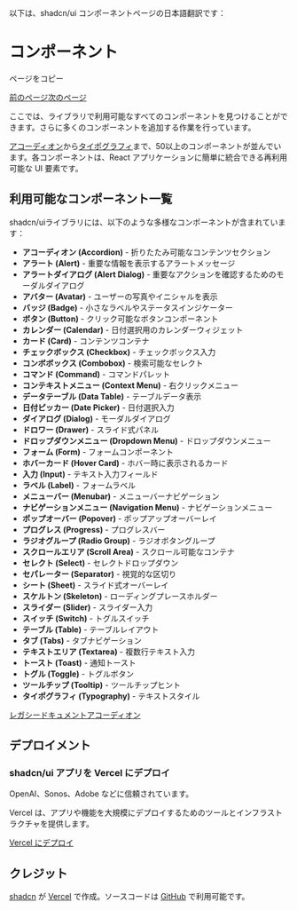 以下は、shadcn/ui コンポーネントページの日本語翻訳です：

# コンポーネント

ページをコピー

[前のページ](/docs/legacy)[次のページ](/docs/components/accordion)

ここでは、ライブラリで利用可能なすべてのコンポーネントを見つけることができます。さらに多くのコンポーネントを追加する作業を行っています。

[アコーディオン](/docs/components/accordion)から[タイポグラフィ](/docs/components/typography)まで、50以上のコンポーネントが並んでいます。各コンポーネントは、React アプリケーションに簡単に統合できる再利用可能な UI 要素です。

## 利用可能なコンポーネント一覧

shadcn/uiライブラリには、以下のような多様なコンポーネントが含まれています：

- **アコーディオン (Accordion)** - 折りたたみ可能なコンテンツセクション
- **アラート (Alert)** - 重要な情報を表示するアラートメッセージ
- **アラートダイアログ (Alert Dialog)** - 重要なアクションを確認するためのモーダルダイアログ
- **アバター (Avatar)** - ユーザーの写真やイニシャルを表示
- **バッジ (Badge)** - 小さなラベルやステータスインジケーター
- **ボタン (Button)** - クリック可能なボタンコンポーネント
- **カレンダー (Calendar)** - 日付選択用のカレンダーウィジェット
- **カード (Card)** - コンテンツコンテナ
- **チェックボックス (Checkbox)** - チェックボックス入力
- **コンボボックス (Combobox)** - 検索可能なセレクト
- **コマンド (Command)** - コマンドパレット
- **コンテキストメニュー (Context Menu)** - 右クリックメニュー
- **データテーブル (Data Table)** - テーブルデータ表示
- **日付ピッカー (Date Picker)** - 日付選択入力
- **ダイアログ (Dialog)** - モーダルダイアログ
- **ドロワー (Drawer)** - スライド式パネル
- **ドロップダウンメニュー (Dropdown Menu)** - ドロップダウンメニュー
- **フォーム (Form)** - フォームコンポーネント
- **ホバーカード (Hover Card)** - ホバー時に表示されるカード
- **入力 (Input)** - テキスト入力フィールド
- **ラベル (Label)** - フォームラベル
- **メニューバー (Menubar)** - メニューバーナビゲーション
- **ナビゲーションメニュー (Navigation Menu)** - ナビゲーションメニュー
- **ポップオーバー (Popover)** - ポップアップオーバーレイ
- **プログレス (Progress)** - プログレスバー
- **ラジオグループ (Radio Group)** - ラジオボタングループ
- **スクロールエリア (Scroll Area)** - スクロール可能なコンテナ
- **セレクト (Select)** - セレクトドロップダウン
- **セパレーター (Separator)** - 視覚的な区切り
- **シート (Sheet)** - スライド式オーバーレイ
- **スケルトン (Skeleton)** - ローディングプレースホルダー
- **スライダー (Slider)** - スライダー入力
- **スイッチ (Switch)** - トグルスイッチ
- **テーブル (Table)** - テーブルレイアウト
- **タブ (Tabs)** - タブナビゲーション
- **テキストエリア (Textarea)** - 複数行テキスト入力
- **トースト (Toast)** - 通知トースト
- **トグル (Toggle)** - トグルボタン
- **ツールチップ (Tooltip)** - ツールチップヒント
- **タイポグラフィ (Typography)** - テキストスタイル

[レガシードキュメント](/docs/legacy)[アコーディオン](/docs/components/accordion)

## デプロイメント

### shadcn/ui アプリを Vercel にデプロイ

OpenAI、Sonos、Adobe などに信頼されています。

Vercel は、アプリや機能を大規模にデプロイするためのツールとインフラストラクチャを提供します。

[Vercel にデプロイ](https://vercel.com/new?utm_source=shadcn_site&utm_medium=web&utm_campaign=docs_cta_deploy_now_callout)

## クレジット

[shadcn](https://twitter.com/shadcn) が [Vercel](https://vercel.com/new?utm_source=shadcn_site&utm_medium=web&utm_campaign=docs_cta_deploy_now_callout) で作成。ソースコードは [GitHub](https://github.com/shadcn-ui/ui) で利用可能です。